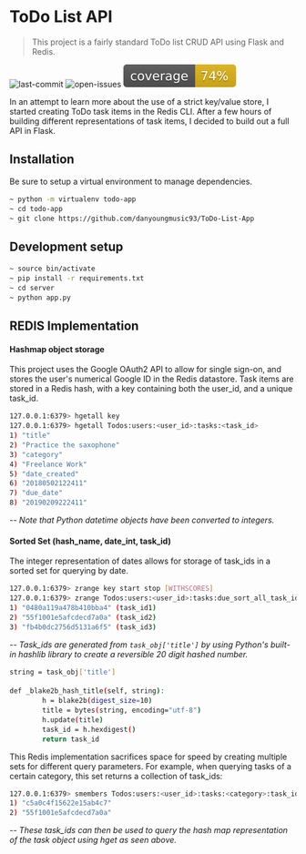 # ToDo List API

> This project is a fairly standard ToDo list CRUD API using Flask and Redis.

![last-commit][last-commit]
![open-issues][open-url]
![coverage][coverage]

In an attempt to learn more about the use of a strict key/value store, I started creating ToDo task items in the Redis CLI. After a few hours of building different representations of task items, I decided to build out a full API in Flask.

## Installation

Be sure to setup a virtual environment to manage dependencies.

```sh
~ python -m virtualenv todo-app
~ cd todo-app
~ git clone https://github.com/danyoungmusic93/ToDo-List-App
```

## Development setup

```sh
~ source bin/activate
~ pip install -r requirements.txt
~ cd server
~ python app.py
```

## REDIS Implementation

#### Hashmap object storage

This project uses the Google OAuth2 API to allow for single sign-on, and stores the user's numerical Google ID in the Redis datastore. Task items are stored in a Redis hash, with a key containing both the user_id, and a unique task_id.

```sh
127.0.0.1:6379> hgetall key
127.0.0.1:6379> hgetall Todos:users:<user_id>:tasks:<task_id>
1) "title"
2) "Practice the saxophone"
3) "category"
4) "Freelance Work"
5) "date_created"
6) "20180502122411"
7) "due_date"
8) "20190209222411"
```

_-- Note that Python datetime objects have been converted to integers._

#### Sorted Set (hash_name, date_int, task_id)

The integer representation of dates allows for storage of task_ids in a sorted set for querying by date.

```sh
127.0.0.1:6379> zrange key start stop [WITHSCORES]
127.0.0.1:6379> zrange Todos:users:<user_id>:tasks:due_sort_all_task_ids 0 20190209222411
1) "0480a119a478b410bba4" (task_id1)
2) "55f1001e5afcdecd7a0a" (task_id2)
3) "fb4b0dc2756d5131a6f5" (task_id3)
```

_-- Task_ids are generated from `task_obj['title']` by using Python's built-in hashlib library to create a reversible 20 digit hashed number._

```sh
string = task_obj['title']

def _blake2b_hash_title(self, string):
        h = blake2b(digest_size=10)
        title = bytes(string, encoding="utf-8")
        h.update(title)
        task_id = h.hexdigest()
        return task_id
```

This Redis implementation sacrifices space for speed by creating multiple sets for different query parameters. For example, when querying tasks of a certain category, this set returns a collection of task_ids:

```sh
127.0.0.1:6379> smembers Todos:users:<user_id>:tasks:<category>:task_ids
1) "c5a0c4f15622e15ab4c7"
2) "55f1001e5afcdecd7a0a"
```

_-- These task_ids can then be used to query the hash map representation of the task object using hget as seen above._

[open-url]: https://img.shields.io/github/issues-raw/danyoungmusic93/todo-list-app.svg
[last-commit]: https://img.shields.io/github/last-commit/danyoungmusic93/todo-list-app.svg
[coverage]: ./api/coverage.svg
